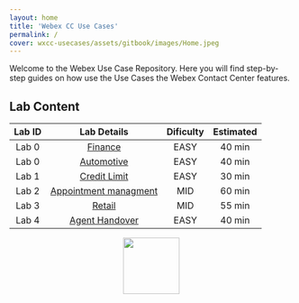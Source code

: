 ```yaml
---
layout: home
title: 'Webex CC Use Cases'
permalink: /
cover: wxcc-usecases/assets/gitbook/images/Home.jpeg
---
```



Welcome to the Webex Use Case Repository. Here you will find step-by-step guides on how use the Use Cases the Webex Contact Center features.


## Lab Content

| Lab ID |                         Lab Details                         | Dificulty | Estimated |
|:------:|:-----------------------------------------------------------:|:---------:|:---------:|
| Lab 0  | [Finance](/pages/Template/) |   EASY    |  40 min   |
| Lab 0  |                          [Automotive](/pages/Provisioning/) |   EASY    |  40 min   |
| Lab 1  |                   [Credit Limit](/pages/CH/)                |   EASY    |  30 min   |
| Lab 2  |                  [Appointment managment](/pages/IVR/)       |    MID    |  60 min   |
| Lab 3  |               [Retail](/pages/Agent/)                       |   MID    |  55 min   |
| Lab 4  |          [Agent Handover](/pages/Supervisor/)           |   EASY    |  40 min   |


<center><img src="wxcc-usecases/assets/gitbook/images/webex.png" width="100"></center>

